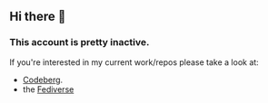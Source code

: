 ## Hi there 👋

### This account is pretty inactive.

If you're interested in my current work/repos please take a look at:

- [Codeberg](https://codeberg.org/g0hl1n).
- the [Fediverse](https://fosstodon.org/@g0hl1n)
